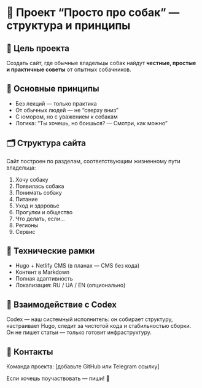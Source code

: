 # 🐾 Проект “Просто про собак” — структура и принципы

## 🎯 Цель проекта

Создать сайт, где обычные владельцы собак найдут **честные, простые и практичные советы** от опытных собачников.

## 🧱 Основные принципы

- Без лекций — только практика
- От обычных людей — не “сверху вниз”
- С юмором, но с уважением к собакам
- Логика: “Ты хочешь, но боишься? — Смотри, как можно”

## 🗂️ Структура сайта

Сайт построен по разделам, соответствующим жизненному пути владельца:

1. Хочу собаку
2. Появилась собака
3. Понимать собаку
4. Питание
5. Уход и здоровье
6. Прогулки и общество
7. Что делать, если...
8. Регионы
9. Сервис

## 📐 Технические рамки

- Hugo + Netlify CMS (в планах — CMS без кода)
- Контент в Markdown
- Полная адаптивность
- Локализация: RU / UA / EN (опционально)

## 🧩 Взаимодействие с Codex

Codex — наш системный исполнитель: он собирает структуру, настраивает Hugo, следит за чистотой кода и стабильностью сборки.  
Он не пишет статьи — только готовит инфраструктуру.

## 🪪 Контакты

Команда проекта: [добавьте GitHub или Telegram ссылку]

Если хочешь поучаствовать — пиши! 🙂
